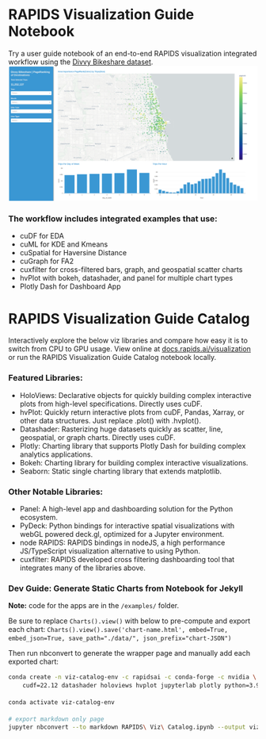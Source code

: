 # RAPIDS Visualization Guide Notebook
Try a user guide notebook of an end-to-end RAPIDS visualization integrated workflow using the [Divvy Bikeshare dataset](https://divvybikes.com/system-data).
![divvy dashboard](images/plotly-dash-divvy.png)

### The workflow includes integrated examples that use:
- cuDF for EDA
- cuML for KDE and Kmeans
- cuSpatial for Haversine Distance
- cuGraph for FA2
- cuxfilter for cross-filtered bars, graph, and geospatial scatter charts
- hvPlot with bokeh, datashader, and panel for multiple chart types
- Plotly Dash for Dashboard App


# RAPIDS Visualization Guide Catalog
Interactively explore the below viz libraries and compare how easy it is to switch from CPU to GPU usage. View online at [docs.rapids.ai/visualization](https://docs.rapids.ai/visualization) or run the RAPIDS Visualization Guide Catalog notebook locally. 

### Featured Libraries:
- HoloViews: Declarative objects for quickly building complex interactive plots from high-level specifications. Directly uses cuDF.
- hvPlot: Quickly return interactive plots from cuDF, Pandas, Xarray, or other data structures. Just replace .plot() with .hvplot().
- Datashader: Rasterizing huge datasets quickly as scatter, line, geospatial, or graph charts. Directly uses cuDF.
- Plotly: Charting library that supports Plotly Dash for building complex analytics applications.
- Bokeh: Charting library for building complex interactive visualizations.
- Seaborn: Static single charting library that extends matplotlib.

### Other Notable Libraries:
- Panel: A high-level app and dashboarding solution for the Python ecosystem.
- PyDeck: Python bindings for interactive spatial visualizations with webGL powered deck.gl, optimized for a Jupyter environment.
- node RAPIDS: RAPIDS bindings in nodeJS, a high performance JS/TypeScript visualization alternative to using Python.
- cuxfilter: RAPIDS developed cross filtering dashboarding tool that integrates many of the libraries above.


### Dev Guide: Generate Static Charts from Notebook for Jekyll
**Note:** code for the apps are in the `/examples/` folder.

Be sure to replace `Charts().view()` with below to pre-compute and export each chart:
`Charts().view().save('chart-name.html', embed=True, embed_json=True, save_path="./data/", json_prefix="chart-JSON")`

Then run nbconvert to generate the wrapper page and manually add each exported chart:

```bash
conda create -n viz-catalog-env -c rapidsai -c conda-forge -c nvidia \
    cudf=22.12 datashader holoviews hvplot jupyterlab plotly python=3.9 seaborn

conda activate viz-catalog-env

# export markdown only page
jupyter nbconvert --to markdown RAPIDS\ Viz\ Catalog.ipynb --output viz.md
```
